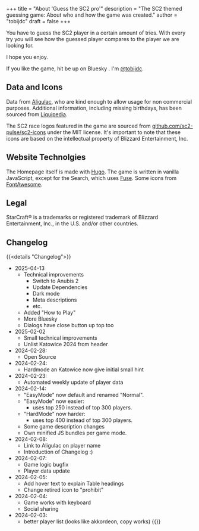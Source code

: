 +++
title = "About 'Guess the SC2 pro'"
description = "The SC2 themed guessing game: About who and how the game was created."
author = "tobijdc"
draft = false
+++

You have to guess the SC2 player in a certain amount of tries.
With every try you will see how the guessed player compares to the player we are looking for.

I hope you enjoy.

If you like the game, hit be up on Bluesky <i class="fa-brands fa-bluesky"></i>. I'm [@tobijdc](https://bsky.app/profile/tobijdc.bsky.social).

## Data and Icons

Data from [Aligulac](http://aligulac.com/), who are kind enough to allow usage for non commercial purposes.
Additional information, including missing birthdays, has been sourced from [Liquipedia](https://liquipedia.net/starcraft2/).

The SC2 race logos featured in the game are sourced from [github.com/sc2-pulse/sc2-icons](https://github.com/sc2-pulse/sc2-icons) under the MIT license. It's important to note that these icons are based on the intellectual property of Blizzard Entertainment, Inc.

## Website Technolgies

The Homepage itself is made with [Hugo](https://gohugo.io/).
The game is written in vanilla JavaScript, except for the Search, which uses [Fuse](https://www.fusejs.io/).
Some icons from [FontAwesome](https://fontawesome.com/).

## Legal

StarCraft® is a trademarks or registered trademark of Blizzard Entertainment, Inc., in the U.S. and/or other countries.

## Changelog

{{<details  "Changelog">}}
- 2025-04-13
  - Technical improvements
    - Switch to Anubis 2
    - Update Dependencies
    - Dark mode
    - Meta descriptions
    - etc.
  - Added "How to Play"
  - More Bluesky
  - Dialogs have close button up top too
- 2025-02-02
  - Small technical improvements
  - Unlist Katowice 2024 from header
- 2024-02-28:
  - Open Source
- 2024-02-24:
  - Hardmode an Katowice now give initial small hint
- 2024-02-23:
  - Automated weekly update of player data
- 2024-02-14:
  - "EasyMode" now default and renamed "Normal".
  - "EasyMode" now easier:
    - uses top 250 instead of top 300 players.
  - "HardMode" now harder:
    - uses top 400 instead of top 300 players.
  - Some game description changes
  - Own minified JS bundles per game mode.
- 2024-02-08:
  - Link to Aligulac on player name
  - Introduction of Changelog :)
- 2024-02-07:
  - Game logic bugfix
  - Player data update
- 2024-02-05:
  - Add hover text to explain Table headings
  - Change retired icon to "prohibit"
- 2024-02-04:
  - Game works with keyboard
  - Social sharing
- 2024-02-03:
  - better player list (looks like akkordeon, copy works)
{{</details>}}
